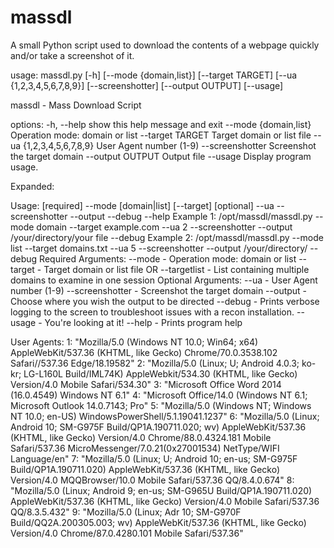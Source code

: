 # massdl
A small Python script used to download the contents of a webpage quickly and/or take a screenshot of it.

usage: massdl.py [-h] [--mode {domain,list}] [--target TARGET] [--ua {1,2,3,4,5,6,7,8,9}] [--screenshotter] [--output OUTPUT] [--usage]

massdl - Mass Download Script

options:
  -h, --help            show this help message and exit
  --mode {domain,list}  Operation mode: domain or list
  --target TARGET       Target domain or list file
  --ua {1,2,3,4,5,6,7,8,9}
                        User Agent number (1-9)
  --screenshotter       Screenshot the target domain
  --output OUTPUT       Output file
  --usage               Display program usage.

Expanded:

Usage: [required] --mode [domain|list] [--target] [optional] --ua --screenshotter --output --debug --help
Example 1: /opt/massdl/massdl.py --mode domain --target example.com --ua 2 --screenshotter --output /your/directory/your file --debug
Example 2: /opt/massdl/massdl.py --mode list --target domains.txt --ua 5 --screenshotter --output /your/directory/ --debug
Required Arguments:
--mode - Operation mode: domain or list
--target - Target domain or list file
OR
--targetlist - List containing multiple domains to examine in one session
Optional Arguments:
--ua - User Agent number (1-9)
--screenshotter - Screenshot the target domain
--output - Choose where you wish the output to be directed
--debug - Prints verbose logging to the screen to troubleshoot issues with a recon installation.
--usage - You're looking at it!
--help - Prints program help

User Agents:
1: "Mozilla/5.0 (Windows NT 10.0; Win64; x64) AppleWebKit/537.36 (KHTML, like Gecko) Chrome/70.0.3538.102 Safari//537.36 Edge/18.19582"
2: "Mozilla/5.0 (Linux; U; Android 4.0.3; ko-kr; LG-L160L Build/IML74K) AppleWebkit/534.30 (KHTML, like Gecko) Version/4.0 Mobile Safari/534.30"
3: "Microsoft Office Word 2014 (16.0.4549) Windows NT 6.1"
4: "Microsoft Office/14.0 (Windows NT 6.1; Microsoft Outlook 14.0.7143; Pro"
5: "Mozilla/5.0 (Windows NT; Windows NT 10.0; en-US) WindowsPowerShell/5.1.19041.1237"
6: "Mozilla/5.0 (Linux; Android 10; SM-G975F Build/QP1A.190711.020; wv) AppleWebKit/537.36 (KHTML, like Gecko) Version/4.0 Chrome/88.0.4324.181 Mobile Safari/537.36 MicroMessenger/7.0.21(0x27001534) NetType/WIFI Language/en"
7: "Mozilla/5.0 (Linux; U; Android 10; en-us; SM-G975F Build/QP1A.190711.020) AppleWebKit/537.36 (KHTML, like Gecko) Version/4.0 MQQBrowser/10.0 Mobile Safari/537.36 QQ/8.4.0.674"
8: "Mozilla/5.0 (Linux; Android 9; en-us; SM-G965U Build/QP1A.190711.020) AppleWebKit/537.36 (KHTML, like Gecko) Version/4.0 Mobile Safari/537.36 QQ/8.3.5.432"
9: "Mozilla/5.0 (Linux; Adr 10; SM-G970F Build/QQ2A.200305.003; wv) AppleWebKit/537.36 (KHTML, like Gecko) Version/4.0 Chrome/87.0.4280.101 Mobile Safari/537.36" 
